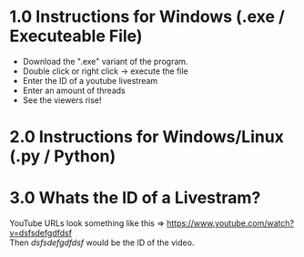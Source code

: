 # 1.0 Instructions for Windows (.exe / Executeable File)

 - Download the ".exe" variant of the program.
 - Double click or right click -> execute the file
 - Enter the ID of a youtube livestream
 - Enter an amount of threads
 - See the viewers rise!

# 2.0 Instructions for Windows/Linux (.py / Python)

# 3.0 Whats the ID of a Livestram?

YouTube URLs look something like this => https://www.youtube.com/watch?v=dsfsdefgdfdsf <br />
Then _dsfsdefgdfdsf_ would be the ID of the video.
